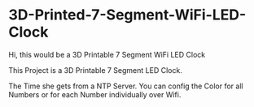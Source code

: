 # 3D-Printed-7-Segment-WiFi-LED-Clock
Hi, this would be a 3D Printable 7 Segment WiFi LED Clock


This Project is a 3D Printable 7 Segment LED Clock.

The Time she gets from a NTP Server.
You can config the Color for all Numbers or for each Number individually over Wifi.

